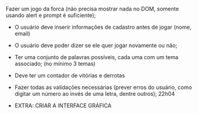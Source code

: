 Fazer um jogo da forca (não precisa mostrar nada no DOM, somente usando alert e prompt é suficiente);
- O usuário deve inserir informações de cadastro antes de jogar (nome, email)
- O usuário deve poder dizer se ele quer jogar novamente ou não;
- Ter uma conjunto de palavras possíveis, cada uma com um tema associado; (no mínimo 3 temas)
- Deve ter um contador de vitórias e derrotas
- Fazer todas as validações necessárias (prever erros do usuário, como digitar um número ao invés de uma letra, dentre outros);
22h04

- EXTRA: CRIAR A INTERFACE GRÁFICA